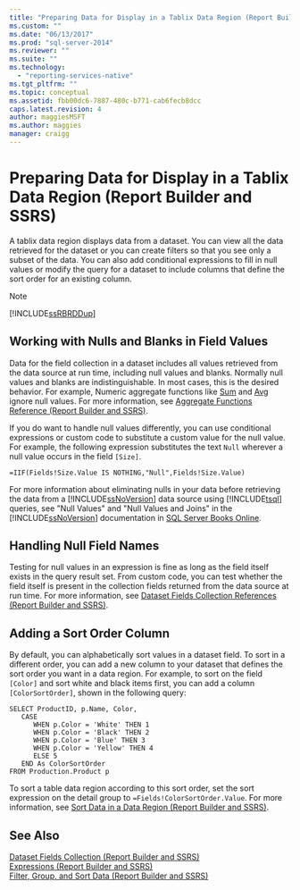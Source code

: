 ```yaml
---
title: "Preparing Data for Display in a Tablix Data Region (Report Builder and SSRS) | Microsoft Docs"
ms.custom: ""
ms.date: "06/13/2017"
ms.prod: "sql-server-2014"
ms.reviewer: ""
ms.suite: ""
ms.technology: 
  - "reporting-services-native"
ms.tgt_pltfrm: ""
ms.topic: conceptual
ms.assetid: fbb00dc6-7887-480c-b771-cab6fecb8dcc
caps.latest.revision: 4
author: maggiesMSFT
ms.author: maggies
manager: craigg
---
```

# Preparing Data for Display in a Tablix Data Region (Report Builder and SSRS)
  A tablix data region displays data from a dataset. You can view all the data retrieved for the dataset or you can create filters so that you see only a subset of the data. You can also add conditional expressions to fill in null values or modify the query for a dataset to include columns that define the sort order for an existing column.  
  
> [!NOTE]  
>  [!INCLUDE[ssRBRDDup](../../includes/ssrbrddup-md.md)]  
  
## Working with Nulls and Blanks in Field Values  
 Data for the field collection in a dataset includes all values retrieved from the data source at run time, including null values and blanks. Normally null values and blanks are indistinguishable. In most cases, this is the desired behavior. For example, Numeric aggregate functions like [Sum](report-builder-functions-sum-function.md) and [Avg](report-builder-functions-avg-function.md) ignore null values. For more information, see [Aggregate Functions Reference &#40;Report Builder and SSRS&#41;](report-builder-functions-aggregate-functions-reference.md).  
  
 If you do want to handle null values differently, you can use conditional expressions or custom code to substitute a custom value for the null value. For example, the following expression substitutes the text `Null` wherever a null value occurs in the field `[Size]`.  
  
```  
=IIF(Fields!Size.Value IS NOTHING,"Null",Fields!Size.Value)  
```  
  
 For more information about eliminating nulls in your data before retrieving the data from a [!INCLUDE[ssNoVersion](../../includes/ssnoversion-md.md)] data source using [!INCLUDE[tsql](../../includes/tsql-md.md)] queries, see "Null Values" and "Null Values and Joins" in the [!INCLUDE[ssNoVersion](../../includes/ssnoversion-md.md)] documentation in [SQL Server Books Online](http://go.microsoft.com/fwlink/?linkid=120955).  
  
## Handling Null Field Names  
 Testing for null values in an expression is fine as long as the field itself exists in the query result set. From custom code, you can test whether the field itself is present in the collection fields returned from the data source at run time. For more information, see [Dataset Fields Collection References &#40;Report Builder and SSRS&#41;](built-in-collections-dataset-fields-collection-references-report-builder.md).  
  
## Adding a Sort Order Column  
 By default, you can alphabetically sort values in a dataset field. To sort in a different order, you can add a new column to your dataset that defines the sort order you want in a data region. For example, to sort on the field `[Color]` and sort white and black items first, you can add a column `[ColorSortOrder]`, shown in the following query:  
  
```  
SELECT ProductID, p.Name, Color,  
   CASE  
      WHEN p.Color = 'White' THEN 1  
      WHEN p.Color = 'Black' THEN 2  
      WHEN p.Color = 'Blue' THEN 3  
      WHEN p.Color = 'Yellow' THEN 4  
      ELSE 5  
   END As ColorSortOrder  
FROM Production.Product p  
```  
  
 To sort a table data region according to this sort order, set the sort expression on the detail group to `=Fields!ColorSortOrder.Value`. For more information, see [Sort Data in a Data Region &#40;Report Builder and SSRS&#41;](sort-data-in-a-data-region-report-builder-and-ssrs.md).  
  
## See Also  
 [Dataset Fields Collection &#40;Report Builder and SSRS&#41;](../report-data/dataset-fields-collection-report-builder-and-ssrs.md)   
 [Expressions &#40;Report Builder and SSRS&#41;](expressions-report-builder-and-ssrs.md)   
 [Filter, Group, and Sort Data &#40;Report Builder and SSRS&#41;](filter-group-and-sort-data-report-builder-and-ssrs.md)  
  
  
